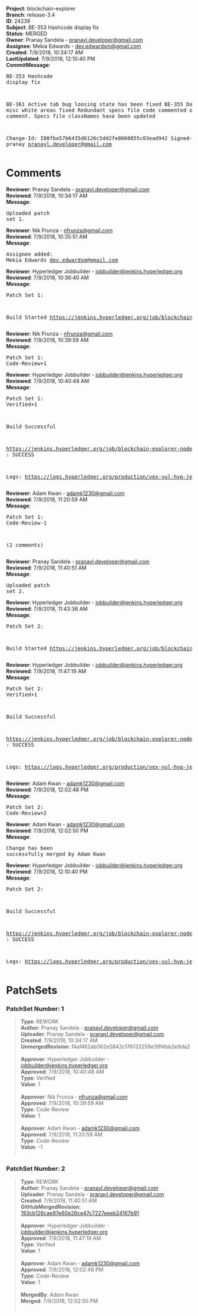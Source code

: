 <strong>Project</strong>: blockchain-explorer<br><strong>Branch</strong>: release-3.4<br><strong>ID</strong>: 24239<br><strong>Subject</strong>: BE-353 Hashcode display fix<br><strong>Status</strong>: MERGED<br><strong>Owner</strong>: Pranay Sandela - pranayl.developer@gmail.com<br><strong>Assignee</strong>: Mekia Edwards - dev.edwardsm@gmail.com<br><strong>Created</strong>: 7/9/2018, 10:34:17 AM<br><strong>LastUpdated</strong>: 7/9/2018, 12:10:40 PM<br><strong>CommitMessage</strong>:<br><pre>BE-353 Hashcode display fix

BE-361 Active tab bug loosing state has been fixed
BE-355 Dark Theme misc white areas fixed
Redundant specs file code commented out putting a comment. Specs file classNames have been updated

Change-Id: I88fba57b6435d6126c5dd2fe8060855c03ead942
Signed-off-by: pranay <pranayl.developer@gmail.com>
</pre><h1>Comments</h1><strong>Reviewer</strong>: Pranay Sandela - pranayl.developer@gmail.com<br><strong>Reviewed</strong>: 7/9/2018, 10:34:17 AM<br><strong>Message</strong>: <pre>Uploaded patch set 1.</pre><strong>Reviewer</strong>: Nik Frunza - nfrunza@gmail.com<br><strong>Reviewed</strong>: 7/9/2018, 10:35:51 AM<br><strong>Message</strong>: <pre>Assignee added: Mekia Edwards <dev.edwardsm@gmail.com></pre><strong>Reviewer</strong>: Hyperledger Jobbuilder - jobbuilder@jenkins.hyperledger.org<br><strong>Reviewed</strong>: 7/9/2018, 10:36:40 AM<br><strong>Message</strong>: <pre>Patch Set 1:

Build Started https://jenkins.hyperledger.org/job/blockchain-explorer-node6-verify-x86_64/274/</pre><strong>Reviewer</strong>: Nik Frunza - nfrunza@gmail.com<br><strong>Reviewed</strong>: 7/9/2018, 10:39:59 AM<br><strong>Message</strong>: <pre>Patch Set 1: Code-Review+1</pre><strong>Reviewer</strong>: Hyperledger Jobbuilder - jobbuilder@jenkins.hyperledger.org<br><strong>Reviewed</strong>: 7/9/2018, 10:40:48 AM<br><strong>Message</strong>: <pre>Patch Set 1: Verified+1

Build Successful 

https://jenkins.hyperledger.org/job/blockchain-explorer-node6-verify-x86_64/274/ : SUCCESS

Logs: https://logs.hyperledger.org/production/vex-yul-hyp-jenkins-3/blockchain-explorer-node6-verify-x86_64/274</pre><strong>Reviewer</strong>: Adam Kwan - adamk1230@gmail.com<br><strong>Reviewed</strong>: 7/9/2018, 11:20:59 AM<br><strong>Message</strong>: <pre>Patch Set 1: Code-Review-1

(2 comments)</pre><strong>Reviewer</strong>: Pranay Sandela - pranayl.developer@gmail.com<br><strong>Reviewed</strong>: 7/9/2018, 11:40:51 AM<br><strong>Message</strong>: <pre>Uploaded patch set 2.</pre><strong>Reviewer</strong>: Hyperledger Jobbuilder - jobbuilder@jenkins.hyperledger.org<br><strong>Reviewed</strong>: 7/9/2018, 11:43:36 AM<br><strong>Message</strong>: <pre>Patch Set 2:

Build Started https://jenkins.hyperledger.org/job/blockchain-explorer-node6-verify-x86_64/275/</pre><strong>Reviewer</strong>: Hyperledger Jobbuilder - jobbuilder@jenkins.hyperledger.org<br><strong>Reviewed</strong>: 7/9/2018, 11:47:19 AM<br><strong>Message</strong>: <pre>Patch Set 2: Verified+1

Build Successful 

https://jenkins.hyperledger.org/job/blockchain-explorer-node6-verify-x86_64/275/ : SUCCESS

Logs: https://logs.hyperledger.org/production/vex-yul-hyp-jenkins-3/blockchain-explorer-node6-verify-x86_64/275</pre><strong>Reviewer</strong>: Adam Kwan - adamk1230@gmail.com<br><strong>Reviewed</strong>: 7/9/2018, 12:02:48 PM<br><strong>Message</strong>: <pre>Patch Set 2: Code-Review+2</pre><strong>Reviewer</strong>: Adam Kwan - adamk1230@gmail.com<br><strong>Reviewed</strong>: 7/9/2018, 12:02:50 PM<br><strong>Message</strong>: <pre>Change has been successfully merged by Adam Kwan</pre><strong>Reviewer</strong>: Hyperledger Jobbuilder - jobbuilder@jenkins.hyperledger.org<br><strong>Reviewed</strong>: 7/9/2018, 12:10:40 PM<br><strong>Message</strong>: <pre>Patch Set 2:

Build Successful 

https://jenkins.hyperledger.org/job/blockchain-explorer-node6-merge-x86_64/150/ : SUCCESS

Logs: https://logs.hyperledger.org/production/vex-yul-hyp-jenkins-3/blockchain-explorer-node6-merge-x86_64/150</pre><h1>PatchSets</h1><h3>PatchSet Number: 1</h3><blockquote><strong>Type</strong>: REWORK<br><strong>Author</strong>: Pranay Sandela - pranayl.developer@gmail.com<br><strong>Uploader</strong>: Pranay Sandela - pranayl.developer@gmail.com<br><strong>Created</strong>: 7/9/2018, 10:34:17 AM<br><strong>UnmergedRevision</strong>: f4af462ab062e5842c176133259e39f4bb2e9da2<br><br><strong>Approver</strong>: Hyperledger Jobbuilder - jobbuilder@jenkins.hyperledger.org<br><strong>Approved</strong>: 7/9/2018, 10:40:48 AM<br><strong>Type</strong>: Verified<br><strong>Value</strong>: 1<br><br><strong>Approver</strong>: Nik Frunza - nfrunza@gmail.com<br><strong>Approved</strong>: 7/9/2018, 10:39:59 AM<br><strong>Type</strong>: Code-Review<br><strong>Value</strong>: 1<br><br><strong>Approver</strong>: Adam Kwan - adamk1230@gmail.com<br><strong>Approved</strong>: 7/9/2018, 11:20:59 AM<br><strong>Type</strong>: Code-Review<br><strong>Value</strong>: -1<br><br></blockquote><h3>PatchSet Number: 2</h3><blockquote><strong>Type</strong>: REWORK<br><strong>Author</strong>: Pranay Sandela - pranayl.developer@gmail.com<br><strong>Uploader</strong>: Pranay Sandela - pranayl.developer@gmail.com<br><strong>Created</strong>: 7/9/2018, 11:40:51 AM<br><strong>GitHubMergedRevision</strong>: [193cb126cae97e60e26ce47c7227eeeb24167b91](https://github.com/hyperledger/blockchain-explorer/commit/193cb126cae97e60e26ce47c7227eeeb24167b91)<br><br><strong>Approver</strong>: Hyperledger Jobbuilder - jobbuilder@jenkins.hyperledger.org<br><strong>Approved</strong>: 7/9/2018, 11:47:19 AM<br><strong>Type</strong>: Verified<br><strong>Value</strong>: 1<br><br><strong>Approver</strong>: Adam Kwan - adamk1230@gmail.com<br><strong>Approved</strong>: 7/9/2018, 12:02:48 PM<br><strong>Type</strong>: Code-Review<br><strong>Value</strong>: 1<br><br><strong>MergedBy</strong>: Adam Kwan<br><strong>Merged</strong>: 7/9/2018, 12:02:50 PM<br><br></blockquote>